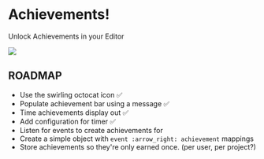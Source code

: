 # Achievements!

Unlock Achievements in your Editor

<!-- ![](https://f.cloud.github.com/assets/836375/2418076/1d50f6ca-ab36-11e3-98e7-539f18eba22a.gif) -->

![](https://f.cloud.github.com/assets/836375/2418108/0a402398-ab37-11e3-8111-e0f374079515.gif)

## ROADMAP

* Use the swirling octocat icon :white_check_mark:
* Populate achievement bar using a message :white_check_mark:
* Time achievements display out :white_check_mark:
* Add configuration for timer :white_check_mark:
* Listen for events to create achievements for
* Create a simple object with `event :arrow_right: achievement` mappings
* Store achievements so they're only earned once. (per user, per project?)
